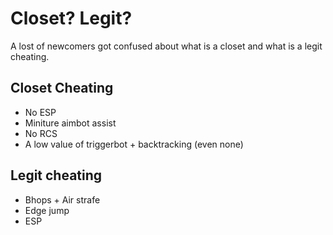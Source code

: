 # Closet? Legit?

A lost of newcomers got confused about what is a closet and what is a legit cheating.

## Closet Cheating
* No ESP
* Miniture aimbot assist
* No RCS
* A low value of triggerbot + backtracking (even none)
  
## Legit cheating
* Bhops + Air strafe
* Edge jump
* ESP
  